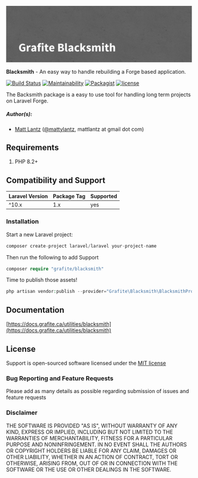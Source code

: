![Grafite Blacksmith](GrafiteBlacksmith-banner.png)

**Blacksmith** - An easy way to handle rebuilding a Forge based application.

[![Build Status](https://github.com/GrafiteInc/Blacksmith/workflows/PHP%20Package%20Tests/badge.svg?branch=main)](https://github.com/GrafiteInc/Blacksmith/actions?query=workflow%3A%22PHP+Package+Tests%22)
[![Maintainability](https://api.codeclimate.com/v1/badges/a90e41bd64d41508ef0e/maintainability)](https://codeclimate.com/github/GrafiteInc/Blacksmith/maintainability)
[![Packagist](https://img.shields.io/packagist/dt/grafite/blacksmith.svg)](https://packagist.org/packages/grafite/blacksmith)
[![license](https://img.shields.io/github/license/mashape/apistatus.svg)](https://packagist.org/packages/grafite/blacksmith)

The Backsmith package is a easy to use tool for handling long term projects on Laravel Forge.

##### Author(s):
* [Matt Lantz](https://github.com/mlantz) ([@mattylantz](http://twitter.com/mattylantz), mattlantz at gmail dot com)

## Requirements

1. PHP 8.2+

## Compatibility and Support

| Laravel Version | Package Tag | Supported |
|-----------------|-------------|-----------|
| ^10.x | 1.x | yes |

### Installation

Start a new Laravel project:
```php
composer create-project laravel/laravel your-project-name
```

Then run the following to add Support
```php
composer require "grafite/blacksmith"
```

Time to publish those assets!
```php
php artisan vendor:publish --provider="Grafite\Blacksmith\BlacksmithProvider"
```

## Documentation

[https://docs.grafite.ca/utilities/blacksmith](https://docs.grafite.ca/utilities/blacksmith)

## License
Support is open-sourced software licensed under the [MIT license](http://opensource.org/licenses/MIT)

### Bug Reporting and Feature Requests
Please add as many details as possible regarding submission of issues and feature requests

### Disclaimer
THE SOFTWARE IS PROVIDED "AS IS", WITHOUT WARRANTY OF ANY KIND, EXPRESS OR IMPLIED, INCLUDING BUT NOT LIMITED TO THE WARRANTIES OF MERCHANTABILITY, FITNESS FOR A PARTICULAR PURPOSE AND NONINFRINGEMENT. IN NO EVENT SHALL THE AUTHORS OR COPYRIGHT HOLDERS BE LIABLE FOR ANY CLAIM, DAMAGES OR OTHER LIABILITY, WHETHER IN AN ACTION OF CONTRACT, TORT OR OTHERWISE, ARISING FROM, OUT OF OR IN CONNECTION WITH THE SOFTWARE OR THE USE OR OTHER DEALINGS IN THE SOFTWARE.
